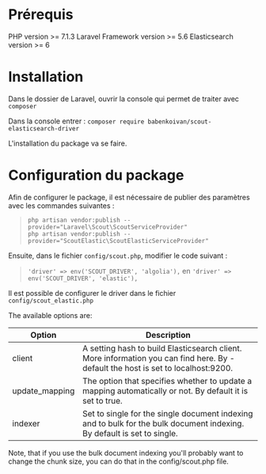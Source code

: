 # Prérequis

PHP version >= 7.1.3
Laravel Framework version >= 5.6
Elasticsearch version >= 6

# Installation

Dans le dossier de Laravel, ouvrir la console qui permet de traiter avec `composer`

Dans la console entrer : `composer require babenkoivan/scout-elasticsearch-driver`

L'installation du package va se faire.

# Configuration du package

Afin de configurer le package, il est nécessaire de publier des paramètres avec les commandes suivantes : 
>  `php artisan vendor:publish --provider="Laravel\Scout\ScoutServiceProvider"`  
>  `php artisan vendor:publish --provider="ScoutElastic\ScoutElasticServiceProvider"`

Ensuite, dans le fichier `config/scout.php`, modifier le code suivant :  
> `'driver' => env('SCOUT_DRIVER', 'algolia'),` en `'driver' => env('SCOUT_DRIVER', 'elastic'),`

Il est possible de configurer le driver dans le fichier `config/scout_elastic.php` 

The available options are:

| Option	| Description |
| --------------| ------------|
|client	| A setting hash to build Elasticsearch client. More information you can find here. By -default the host is set to localhost:9200. |
|update_mapping	|The option that specifies whether to update a mapping automatically or not. By default it is set to true. |
|indexer	|Set to single for the single document indexing and to bulk for the bulk document indexing. By default is set to single. |
Note, that if you use the bulk document indexing you'll probably want to change the chunk size, you can do that in the config/scout.php file.
